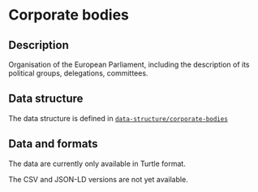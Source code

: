 # Corporate bodies

## Description

Organisation of the European Parliament, including the description of its political groups, delegations, committees.

## Data structure

The data structure is defined in [`data-structure/corporate-bodies`](../../data-structure/corporate-bodies/)

## Data and formats

The data are currently only available in Turtle format.

The CSV and JSON-LD versions are not yet available.
